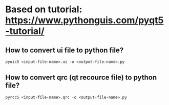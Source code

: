 # Based on tutorial: https://www.pythonguis.com/pyqt5-tutorial/

## How to convert ui file to python file?

```console
pyuic5 <input-file-name>.ui -o <output-file-name>.py
```

## How to convert qrc (qt recource file) to python file?

```console
pyrcc5 <input-file-name>.qrc -o <output-file-name>.py
```